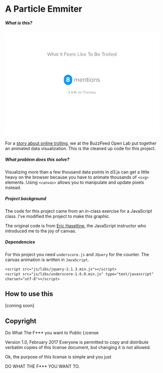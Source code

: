 A Particle Emmiter
=================

##### What is this?
![alt text](truong-promo.gif "particle emitter")

For a [story about online trolling](https://www.buzzfeed.com/lamvo/heres-what-it-feels-like-to-be-trolled-in-trumps-america), we at the BuzzFeed Open Lab put together an animated data visualization. This is the cleaned up code for this project.

##### What problem does this solve?
Visualizing more than a few thousand data points in d3.js can get a little heavy on the browser because you have to animate thousands of `<svg>` elements. Using `<canvas>` allows you to manipulate and update pixels instead.

##### Project background
The code for this project came from an in-class exercise for a JavaScript class. I’ve modified the project to make this graphic.

The original code is from [Eric Haseltine](https://twitter.com/erichaseltine), the JavaScript instructor who introduced me to the joy of canvas.

##### Dependencies

For this project you need `underscore.js` and `JQuery` for the counter. The canvas animation is written in `JavaScript`.

```
<script src="js/libs/jquery-2.1.3.min.js"></script>
<script src="js/libs/underscore-1.6.0.min.js" type="text/javascript" charset="utf-8"></script>
```

## How to use this
[coming soon]



## Copyright
Do What The F*** you want to Public License

Version 1.0, February 2017
Everyone is permitted to copy and distribute verbatim copies
of this license document, but changing it is not allowed.

Ok, the purpose of this license is simple
and you just

DO WHAT THE F*** YOU WANT TO.
